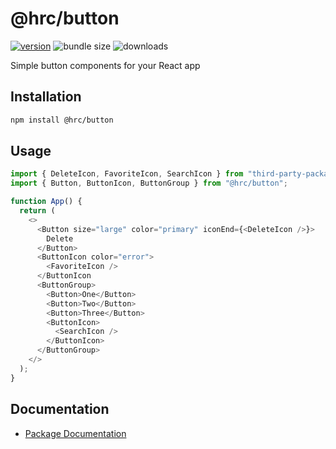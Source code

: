# @hrc/button

<p align="center">

[![version](https://img.shields.io/npm/v/%40hrc%2Fbutton)](https://www.npmjs.com/package/@hrc/button)
![bundle size](https://img.shields.io/bundlephobia/minzip/%40hrc%2Fbutton)
![downloads](https://img.shields.io/npm/dm/%40hrc%2Fbutton)

</p>

Simple button components for your React app

## Installation

```bash
npm install @hrc/button
```

## Usage

```js
import { DeleteIcon, FavoriteIcon, SearchIcon } from "third-party-package";
import { Button, ButtonIcon, ButtonGroup } from "@hrc/button";

function App() {
  return (
    <>
      <Button size="large" color="primary" iconEnd={<DeleteIcon />}>
        Delete
      </Button>
      <ButtonIcon color="error">
        <FavoriteIcon />
      </ButtonIcon
      <ButtonGroup>
        <Button>One</Button>
        <Button>Two</Button>
        <Button>Three</Button>
        <ButtonIcon>
          <SearchIcon />
        </ButtonIcon>
      </ButtonGroup>
    </>
  );
}
```

## Documentation

- [Package Documentation](https://hdoc1509.github.io/hrc/packages/button/)
